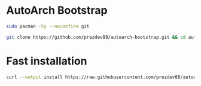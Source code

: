 # AutoArch Bootstrap

```bash
sudo pacman -Sy --noconfirm git
```

```bash
git clone https://github.com/prezdev88/autoarch-bootstrap.git && cd autoarch-bootstrap && ./install
```

# Fast installation
```bash
curl --output install https://raw.githubusercontent.com/prezdev88/autoarch-bootstrap/master/get && chmod +x install && ./install
```
